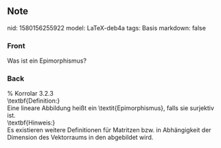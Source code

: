## Note
nid: 1580156255922
model: LaTeX-deb4a
tags: Basis
markdown: false

### Front
Was ist ein Epimorphismus?

### Back
<div>% Korrolar 3.2.3</div><div>
</div><div>\textbf{Definition:}</div><div>
</div>Eine lineare Abbildung heißt ein \textit{Epimorphismus}, falls sie surjektiv ist.<div>
</div><div>\textbf{Hinweis:}</div><div>
</div><div>Es existieren weitere Definitionen für Matritzen bzw. in Abhängigkeit der Dimension des Vektorraums in den abgebildet wird. </div>
